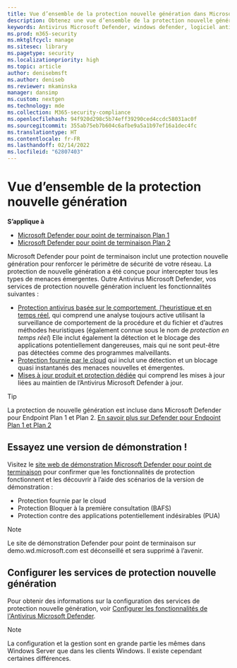 ```yaml
---
title: Vue d’ensemble de la protection nouvelle génération dans Microsoft Defender pour point de terminaison
description: Obtenez une vue d’ensemble de la protection nouvelle génération dans Microsoft Defender pour point de terminaison. Renforcez le périmètre de sécurité de votre réseau à l’aide d’une protection nouvelle génération conçue pour intercepter tous les types de menaces émergentes.
keywords: Antivirus Microsoft Defender, windows defender, logiciel anti-programme malveillant, virus, programmes malveillants, menace, détection, protection, sécurité
ms.prod: m365-security
ms.mktglfcycl: manage
ms.sitesec: library
ms.pagetype: security
ms.localizationpriority: high
ms.topic: article
author: denisebmsft
ms.author: deniseb
ms.reviewer: mkaminska
manager: dansimp
ms.custom: nextgen
ms.technology: mde
ms.collection: M365-security-compliance
ms.openlocfilehash: 94f920d298c5b74eff39290ced4ccdc58031ac0f
ms.sourcegitcommit: 355ab75eb7b604c6afbe9a5a1b97ef16a1dec4fc
ms.translationtype: HT
ms.contentlocale: fr-FR
ms.lasthandoff: 02/14/2022
ms.locfileid: "62807403"
---
```

# <a name="next-generation-protection-overview"></a>Vue d’ensemble de la protection nouvelle génération

**S’applique à**
- [Microsoft Defender pour point de terminaison Plan 1](https://go.microsoft.com/fwlink/p/?linkid=2154037)
- [Microsoft Defender pour point de terminaison Plan 2](https://go.microsoft.com/fwlink/p/?linkid=2154037)

Microsoft Defender pour point de terminaison inclut une protection nouvelle génération pour renforcer le périmètre de sécurité de votre réseau. La protection de nouvelle génération a été conçue pour intercepter tous les types de menaces émergentes. Outre Antivirus Microsoft Defender, vos services de protection nouvelle génération incluent les fonctionnalités suivantes :

- [Protection antivirus basée sur le comportement, l’heuristique et en temps réel](configure-protection-features-microsoft-defender-antivirus.md), qui comprend une analyse toujours active utilisant la surveillance de comportement de la procédure et du fichier et d’autres méthodes heuristiques (également connue sous le nom de *protection en temps réel*) Elle inclut également la détection et le blocage des applications potentiellement dangereuses, mais qui ne sont peut-être pas détectées comme des programmes malveillants.
- [Protection fournie par le cloud](cloud-protection-microsoft-defender-antivirus.md) qui inclut une détection et un blocage quasi instantanés des menaces nouvelles et émergentes.
- [Mises à jour produit et protection dédiée](manage-updates-baselines-microsoft-defender-antivirus.md) qui comprend les mises à jour liées au maintien de l’Antivirus Microsoft Defender à jour.

> [!TIP]
> La protection de nouvelle génération est incluse dans Microsoft Defender pour Endpoint Plan 1 et Plan 2. [En savoir plus sur Defender pour Endpoint Plan 1 et Plan 2](defender-endpoint-plan-1-2.md)

## <a name="try-a-demo"></a>Essayez une version de démonstration !

Visitez le [site web de démonstration Microsoft Defender pour point de terminaison](https://demo.wd.microsoft.com?ocid=cx-wddocs-testground) pour confirmer que les fonctionnalités de protection fonctionnent et les découvrir à l’aide des scénarios de la version de démonstration :

- Protection fournie par le cloud
- Protection Bloquer à la première consultation (BAFS)
- Protection contre des applications potentiellement indésirables (PUA)

> [!NOTE]
> Le site de démonstration Defender pour point de terminaison sur demo.wd.microsoft.com est déconseillé et sera supprimé à l’avenir.

## <a name="configure-next-generation-protection-services"></a>Configurer les services de protection nouvelle génération

Pour obtenir des informations sur la configuration des services de protection nouvelle génération, voir [Configurer les fonctionnalités de l'Antivirus Microsoft Defender](configure-microsoft-defender-antivirus-features.md).

> [!NOTE]
> La configuration et la gestion sont en grande partie les mêmes dans Windows Server que dans les clients Windows. Il existe cependant certaines différences. 
